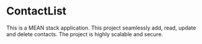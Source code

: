 # ContactList
This is a MEAN stack application.
This project seamlessly add, read, update and delete contacts.
The project is highly scalable and secure.
